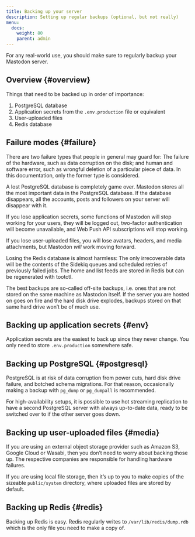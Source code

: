 ```yaml
---
title: Backing up your server
description: Setting up regular backups (optional, but not really)
menu:
  docs:
    weight: 80
    parent: admin
---
```


For any real-world use, you should make sure to regularly backup your Mastodon server.

## Overview {#overview}

Things that need to be backed up in order of importance:

1. PostgreSQL database
2. Application secrets from the `.env.production` file or equivalent
3. User-uploaded files
4. Redis database

## Failure modes {#failure}

There are two failure types that people in general may guard for: The failure of the hardware, such as data corruption on the disk; and human and software error, such as wrongful deletion of a particular piece of data. In this documentation, only the former type is considered.

A lost PostgreSQL database is completely game over. Mastodon stores all the most important data in the PostgreSQL database. If the database disappears, all the accounts, posts and followers on your server will disappear with it.

If you lose application secrets, some functions of Mastodon will stop working for your users, they will be logged out, two-factor authentication will become unavailable, and Web Push API subscriptions will stop working.

If you lose user-uploaded files, you will lose avatars, headers, and media attachments, but Mastodon _will_ work moving forward.

Losing the Redis database is almost harmless: The only irrecoverable data will be the contents of the Sidekiq queues and scheduled retries of previously failed jobs. The home and list feeds are stored in Redis but can be regenerated with tootctl.

The best backups are so-called off-site backups, i.e. ones that are not stored on the same machine as Mastodon itself. If the server you are hosted on goes on fire and the hard disk drive explodes, backups stored on that same hard drive won’t be of much use.

## Backing up application secrets {#env}

Application secrets are the easiest to back up since they never change. You only need to store `.env.production` somewhere safe.

## Backing up PostgreSQL {#postgresql}

PostgreSQL is at risk of data corruption from power cuts, hard disk drive failure, and botched schema migrations. For that reason, occasionally making a backup with `pg_dump` or `pg_dumpall` is recommended.

For high-availability setups, it is possible to use hot streaming replication to have a second PostgreSQL server with always up-to-date data, ready to be switched over to if the other server goes down.

## Backing up user-uploaded files {#media}

If you are using an external object storage provider such as Amazon S3, Google Cloud or Wasabi, then you don’t need to worry about backing those up. The respective companies are responsible for handling hardware failures.

If you are using local file storage, then it’s up to you to make copies of the sizeable `public/system` directory, where uploaded files are stored by default.

## Backing up Redis {#redis}

Backing up Redis is easy. Redis regularly writes to `/var/lib/redis/dump.rdb` which is the only file you need to make a copy of.

